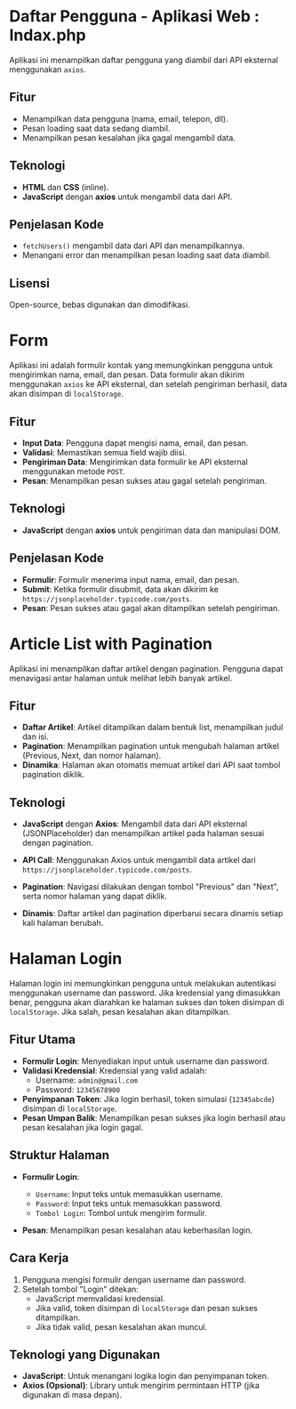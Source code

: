 <!-- index.php -->

# Daftar Pengguna - Aplikasi Web : Indax.php

Aplikasi ini menampilkan daftar pengguna yang diambil dari API eksternal menggunakan `axios`.

## Fitur 
- Menampilkan data pengguna (nama, email, telepon, dll).
- Pesan loading saat data sedang diambil.
- Menampilkan pesan kesalahan jika gagal mengambil data.

## Teknologi
- **HTML** dan **CSS** (inline).
- **JavaScript** dengan **axios** untuk mengambil data dari API.

## Penjelasan Kode
- `fetchUsers()` mengambil data dari API dan menampilkannya.
- Menangani error dan menampilkan pesan loading saat data diambil.

## Lisensi
Open-source, bebas digunakan dan dimodifikasi.



<!-- forminput.php -->
#  Form

Aplikasi ini adalah formulir kontak yang memungkinkan pengguna untuk mengirimkan nama, email, dan pesan. Data formulir akan dikirim menggunakan `axios` ke API eksternal, dan setelah pengiriman berhasil, data akan disimpan di `localStorage`.

## Fitur
- **Input Data**: Pengguna dapat mengisi nama, email, dan pesan.
- **Validasi**: Memastikan semua field wajib diisi.
- **Pengiriman Data**: Mengirimkan data formulir ke API eksternal menggunakan metode `POST`.
- **Pesan**: Menampilkan pesan sukses atau gagal setelah pengiriman.

## Teknologi
- **JavaScript** dengan **axios** untuk pengiriman data dan manipulasi DOM.


## Penjelasan Kode
- **Formulir**: Formulir menerima input nama, email, dan pesan.
- **Submit**: Ketika formulir disubmit, data akan dikirim ke `https://jsonplaceholder.typicode.com/posts`.
- **Pesan**: Pesan sukses atau gagal akan ditampilkan setelah pengiriman.



<!-- paginate.php -->
# Article List with Pagination

Aplikasi ini menampilkan daftar artikel dengan pagination. Pengguna dapat menavigasi antar halaman untuk melihat lebih banyak artikel.

## Fitur
- **Daftar Artikel**: Artikel ditampilkan dalam bentuk list, menampilkan judul dan isi.
- **Pagination**: Menampilkan pagination untuk mengubah halaman artikel (Previous, Next, dan nomor halaman).
- **Dinamika**: Halaman akan otomatis memuat artikel dari API saat tombol pagination diklik.

## Teknologi

- **JavaScript** dengan **Axios**: Mengambil data dari API eksternal (JSONPlaceholder) dan menampilkan artikel pada halaman sesuai dengan pagination.


- **API Call**: Menggunakan Axios untuk mengambil data artikel dari `https://jsonplaceholder.typicode.com/posts`.
- **Pagination**: Navigasi dilakukan dengan tombol "Previous" dan "Next", serta nomor halaman yang dapat diklik.
- **Dinamis**: Daftar artikel dan pagination diperbarui secara dinamis setiap kali halaman berubah.


<!-- login.php -->
# Halaman Login

Halaman login ini memungkinkan pengguna untuk melakukan autentikasi menggunakan username dan password. Jika kredensial yang dimasukkan benar, pengguna akan diarahkan ke halaman sukses dan token disimpan di `localStorage`. Jika salah, pesan kesalahan akan ditampilkan.

## Fitur Utama

- **Formulir Login**: Menyediakan input untuk username dan password.
- **Validasi Kredensial**: Kredensial yang valid adalah:
  - Username: `admin@gmail.com`
  - Password: `12345678900`
- **Penyimpanan Token**: Jika login berhasil, token simulasi (`12345abcde`) disimpan di `localStorage`.
- **Pesan Umpan Balik**: Menampilkan pesan sukses jika login berhasil atau pesan kesalahan jika login gagal.

## Struktur Halaman

- **Formulir Login**:
  - `Username`: Input teks untuk memasukkan username.
  - `Password`: Input teks untuk memasukkan password.
  - `Tombol Login`: Tombol untuk mengirim formulir.

- **Pesan**: Menampilkan pesan kesalahan atau keberhasilan login.

## Cara Kerja

1. Pengguna mengisi formulir dengan username dan password.
2. Setelah tombol "Login" ditekan:
   - JavaScript memvalidasi kredensial.
   - Jika valid, token disimpan di `localStorage` dan pesan sukses ditampilkan.
   - Jika tidak valid, pesan kesalahan akan muncul.

## Teknologi yang Digunakan

- **JavaScript**: Untuk menangani logika login dan penyimpanan token.
- **Axios (Opsional)**: Library untuk mengirim permintaan HTTP (jika digunakan di masa depan).

